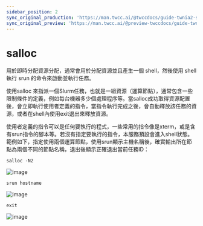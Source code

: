 ```yaml
---
sidebar_position: 2
sync_original_production: 'https://man.twcc.ai/@twccdocs/guide-twnia2-salloc-zh' 
sync_original_preview: 'https://man.twcc.ai/@preview-twccdocs/guide-twnia2-salloc-zh'
---
```


# salloc

用於即時分配資源分配，通常會用於分配資源並且產生一個 shell，然後使用 shell 執行 srun 的命令來啟動並執行任務。

使用salloc 來指派一個Slurm任務，也就是一組資源（運算節點），通常包含一些限制條件的定義，例如每台機器多少個處理程序等。當salloc成功取得資源配置後，會立即執行使用者定義的指令，當指令執行完成之後，會自動釋放該任務的資源，或者在shell內使用exit退出來釋放資源。

使用者定義的指令可以是任何要執行的程式，一些常用的指令像是xterm，或是含有srun指令的腳本等。若沒有指定要執行的指令，本服務預設會進入shell狀態。範例如下，指定使用兩個運算節點，使用srun顯示主機名稱後，確實輸出所在節點為兩個不同的節點名稱，退出後顯示正確退出當前任務ID：



```
salloc -N2
```
![image](https://user-images.githubusercontent.com/109254397/184574219-17a93371-d904-4c34-ab3d-42dd6c3d73ac.png)

```
srun hostname
```
![image](https://user-images.githubusercontent.com/109254397/184574236-49206b21-caed-48f3-8f6c-e7f7df4dcb60.png)

```
exit
```
![image](https://user-images.githubusercontent.com/109254397/184574273-7014c3a1-8dc5-4107-8ce7-36ab0ce9ba1e.png)

